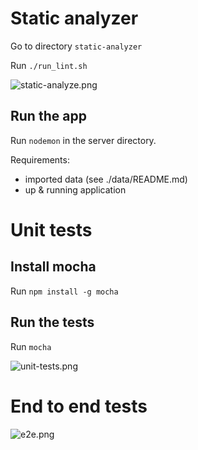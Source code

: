 
# Static analyzer
Go to directory `static-analyzer`

Run `./run_lint.sh`

![static-analyze.png](https://raw.githubusercontent.com/theotheu/books/assets/docs/assets/static-analyzer.png)


## Run the app
Run `nodemon` in the server directory.

Requirements:
* imported data (see ./data/README.md)
* up & running application

# Unit tests
## Install mocha
Run `npm install -g mocha`

## Run the tests
Run `mocha`

![unit-tests.png](https://raw.githubusercontent.com/theotheu/books/assets/docs/assets/unit-tests.png)


# End to end tests

![e2e.png](https://raw.githubusercontent.com/theotheu/books/assets/docs/assets/e2e.png)
